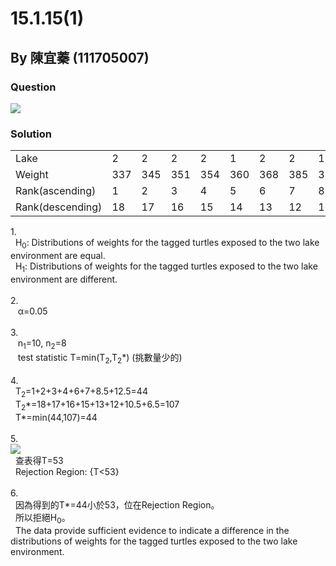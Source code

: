 # 15.1.15(1)
## By 陳宜蓁 (111705007)

### Question
<img src="https://github.com/HWTeng-Course/202402-Statistics/assets/162154266/b55b03ea-f711-4d15-b314-77dfc83937cf">



### Solution
<table>
  <tr>
    <td>Lake</td>
    <td>2</td><td>2</td><td>2</td><td>2</td><td>1</td>
    <td>2</td><td>2</td><td>1</td><td>2</td><td>1</td>
    <td>1</td><td>1</td><td>2</td><td>1</td><td>1</td>
    <td>1</td><td>1</td><td>1</td>
  </tr>
  <tr>
    <td>Weight</td>
    <td>337</td><td>345</td><td>351</td><td>354</td><td>360</td>
    <td>368</td><td>385</td><td>391</td><td>391</td><td>394</td>
    <td>396</td><td>399</td><td>399</td><td>411</td><td>416</td>
    <td>430</td><td>433</td><td>456</td>
  </tr>
  <tr>
    <td>Rank(ascending)</td>
    <td>1</td><td>2</td><td>3</td><td>4</td><td>5</td>
    <td>6</td><td>7</td><td>8.5</td><td>8.5</td><td>10</td>
    <td>11</td><td>12.5</td><td>12.5</td><td>14</td><td>15</td>
    <td>16</td><td>17</td><td>18</td>
  </tr>
  <tr>
    <td>Rank(descending)</td>
    <td>18</td><td>17</td><td>16</td><td>15</td><td>14</td>
    <td>13</td><td>12</td><td>10.5</td><td>10.5</td><td>9</td>
    <td>8</td><td>6.5</td><td>6.5</td><td>5</td><td>4</td>
    <td>3</td><td>2</td><td>1</td>
  </tr>
</table>
1.<br>
  &nbsp;&nbspH<sub>0</sub>: Distributions of weights for the tagged turtles exposed to the two lake environment are equal.<br>
  &nbsp;&nbspH<sub>1</sub>: Distributions of weights for the tagged turtles exposed to the two lake environment are different.<br><br>
2.<br>
  &nbsp;&nbsp α=0.05 <br><br>
3.<br>
  &nbsp;&nbsp n<sub>1</sub>=10, n<sub>2</sub>=8<br>
  &nbsp;&nbsp test statistic T=min(T<sub>2</sub>,T<sub>2</sub>*) (挑數量少的)<br><br>
4.<br>
  &nbsp;&nbspT<sub>2</sub>=1+2+3+4+6+7+8.5+12.5=44<br>
  &nbsp;&nbspT<sub>2</sub>*=18+17+16+15+13+12+10.5+6.5=107<br>
  &nbsp;&nbspT*=min(44,107)=44<br><br>
5.<br>
<img src="https://github.com/HWTeng-Course/202402-Statistics/assets/162154266/b543926e-0a80-474e-bacd-01e2f87ad0b0">
  <br>
  &nbsp;&nbsp查表得T=53<br>
  &nbsp;&nbspRejection Region: {T<53}<br><br>
6.<br>
  &nbsp;&nbsp因為得到的T*=44小於53，位在Rejection Region。<br>
  &nbsp;&nbsp所以拒絕H<sub>0</sub>。<br>
  &nbsp;&nbspThe data provide sufficient evidence to indicate a difference in the distributions of weights for the tagged turtles exposed to the two lake environment.
